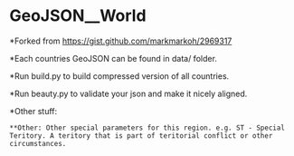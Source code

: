 GeoJSON__World
==============
*Forked from https://gist.github.com/markmarkoh/2969317

*Each countries GeoJSON can be found in data/ folder.

*Run build.py to build compressed version of all countries.

*Run beauty.py to validate your json and make it nicely aligned.

*Other stuff:
	
	**Other: Other special parameters for this region. e.g. ST - Special Teritory. A teritory that is part of teritorial conflict or other circumstances.